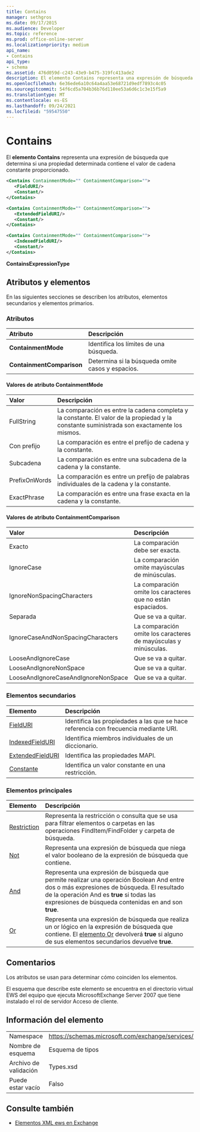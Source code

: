 ```yaml
---
title: Contains
manager: sethgros
ms.date: 09/17/2015
ms.audience: Developer
ms.topic: reference
ms.prod: office-online-server
ms.localizationpriority: medium
api_name:
- Contains
api_type:
- schema
ms.assetid: 476d059d-c243-43e9-b475-319fc413ade2
description: El elemento Contains representa una expresión de búsqueda que determina si una propiedad determinada contiene el valor de cadena constante proporcionado.
ms.openlocfilehash: 6e36ede6a10c64a4aa53e68721d9edf7893c4c05
ms.sourcegitcommit: 54f6cd5a704b36b76d110ee53a6d6c1c3e15f5a9
ms.translationtype: MT
ms.contentlocale: es-ES
ms.lasthandoff: 09/24/2021
ms.locfileid: "59547550"
---
```

# <a name="contains"></a>Contains

El **elemento Contains** representa una expresión de búsqueda que determina si una propiedad determinada contiene el valor de cadena constante proporcionado. 
  
```xml
<Contains ContainmentMode="" ContainmentComparison="">
   <FieldURI/>
   <Constant/>
</Contains>
```

```xml
<Contains ContainmentMode="" ContainmentComparison="">
   <ExtendedFieldURI/>
   <Constant/>
</Contains>
```

```xml
<Contains ContainmentMode="" ContainmentComparison="">
   <IndexedFieldURI/>
   <Constant/>
</Contains>
```


**ContainsExpressionType**

## <a name="attributes-and-elements"></a>Atributos y elementos

En las siguientes secciones se describen los atributos, elementos secundarios y elementos primarios.
  
### <a name="attributes"></a>Atributos

|**Atributo**|**Descripción**|
|:-----|:-----|
|**ContainmentMode** <br/> |Identifica los límites de una búsqueda.  <br/> |
|**ContainmentComparison** <br/> |Determina si la búsqueda omite casos y espacios.  <br/> |
   
#### <a name="containmentmode-attribute-values"></a>Valores de atributo ContainmentMode

|**Valor**|**Descripción**|
|:-----|:-----|
|FullString  <br/> |La comparación es entre la cadena completa y la constante. El valor de la propiedad y la constante suministrada son exactamente los mismos.  <br/> |
|Con prefijo  <br/> |La comparación es entre el prefijo de cadena y la constante.  <br/> |
|Subcadena  <br/> |La comparación es entre una subcadena de la cadena y la constante.  <br/> |
|PrefixOnWords  <br/> |La comparación es entre un prefijo de palabras individuales de la cadena y la constante.  <br/> |
|ExactPhrase  <br/> |La comparación es entre una frase exacta en la cadena y la constante.  <br/> |
   
#### <a name="containmentcomparison-attribute-values"></a>Valores de atributo ContainmentComparison

|**Valor**|**Descripción**|
|:-----|:-----|
|Exacto  <br/> |La comparación debe ser exacta.  <br/> |
|IgnoreCase  <br/> |La comparación omite mayúsculas de minúsculas.  <br/> |
|IgnoreNonSpacingCharacters  <br/> |La comparación omite los caracteres que no están espaciados.  <br/> |
|Separada  <br/> |Que se va a quitar.  <br/> |
|IgnoreCaseAndNonSpacingCharacters  <br/> |La comparación omite los caracteres de mayúsculas y minúsculas.  <br/> |
|LooseAndIgnoreCase  <br/> |Que se va a quitar.  <br/> |
|LooseAndIgnoreNonSpace  <br/> |Que se va a quitar.  <br/> |
|LooseAndIgnoreCaseAndIgnoreNonSpace  <br/> |Que se va a quitar.  <br/> |
   
### <a name="child-elements"></a>Elementos secundarios

|**Elemento**|**Descripción**|
|:-----|:-----|
|[FieldURI](fielduri.md) <br/> |Identifica las propiedades a las que se hace referencia con frecuencia mediante URI.  <br/> |
|[IndexedFieldURI](indexedfielduri.md) <br/> |Identifica miembros individuales de un diccionario.  <br/> |
|[ExtendedFieldURI](extendedfielduri.md) <br/> |Identifica las propiedades MAPI.  <br/> |
|[Constante](constant.md) <br/> |Identifica un valor constante en una restricción.  <br/> |
   
### <a name="parent-elements"></a>Elementos principales

|**Elemento**|**Descripción**|
|:-----|:-----|
|[Restriction](restriction.md) <br/> |Representa la restricción o consulta que se usa para filtrar elementos o carpetas en las operaciones FindItem/FindFolder y carpeta de búsqueda.  <br/> |
|[Not](not.md) <br/> |Representa una expresión de búsqueda que niega el valor booleano de la expresión de búsqueda que contiene.  <br/> |
|[And](and.md) <br/> |Representa una expresión de búsqueda que permite realizar una operación Boolean And entre dos o más expresiones de búsqueda. El resultado de la operación And es **true** si todas las expresiones de búsqueda contenidas en and son **true**.  <br/> |
|[Or](or.md) <br/> |Representa una expresión de búsqueda que realiza un or lógico en la expresión de búsqueda que contiene. El [elemento Or](or.md) devolverá **true** si alguno de sus elementos secundarios devuelve **true**.  <br/> |
   
## <a name="remarks"></a>Comentarios

Los atributos se usan para determinar cómo coinciden los elementos.
  
El esquema que describe este elemento se encuentra en el directorio virtual EWS del equipo que ejecuta MicrosoftExchange Server 2007 que tiene instalado el rol de servidor Acceso de cliente.
  
## <a name="element-information"></a>Información del elemento

|||
|:-----|:-----|
|Namespace  <br/> |https://schemas.microsoft.com/exchange/services/2006/types  <br/> |
|Nombre de esquema  <br/> |Esquema de tipos  <br/> |
|Archivo de validación  <br/> |Types.xsd  <br/> |
|Puede estar vacío  <br/> |Falso  <br/> |
   
## <a name="see-also"></a>Consulte también

- [Elementos XML ews en Exchange](ews-xml-elements-in-exchange.md)

